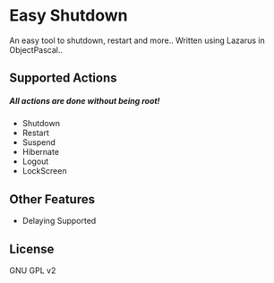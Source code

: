 # Easy Shutdown
  An easy tool to shutdown, restart and more..
  Written using Lazarus in ObjectPascal..
## Supported Actions
#####  All actions are done without being root!
  * Shutdown
  * Restart
  * Suspend
  * Hibernate
  * Logout
  * LockScreen

## Other Features
  * Delaying Supported

## License
  GNU GPL v2

